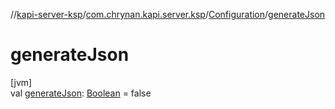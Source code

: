 //[kapi-server-ksp](../../../index.md)/[com.chrynan.kapi.server.ksp](../index.md)/[Configuration](index.md)/[generateJson](generate-json.md)

# generateJson

[jvm]\
val [generateJson](generate-json.md): [Boolean](https://kotlinlang.org/api/latest/jvm/stdlib/kotlin/-boolean/index.html) = false
